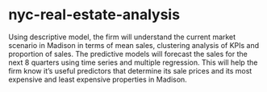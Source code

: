 # nyc-real-estate-analysis
Using descriptive model, the firm will understand the current market scenario in Madison in terms of mean sales, clustering analysis of KPIs and proportion of sales. The predictive models will forecast the sales for the next 8 quarters using time series and multiple regression. This will help the firm know it’s useful predictors that determine its sale prices and its most expensive and least expensive properties in Madison. 
